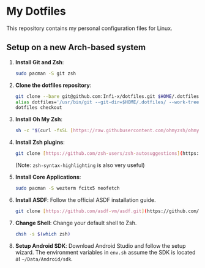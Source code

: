 # My Dotfiles
This repository contains my personal configuration files for Linux.

## Setup on a new Arch-based system

1.  **Install Git and Zsh**:
    ```bash
    sudo pacman -S git zsh
    ```

2.  **Clone the dotfiles repository**:
    ```bash
    git clone --bare git@github.com:Infi-x/dotfiles.git $HOME/.dotfiles
    alias dotfiles='/usr/bin/git --git-dir=$HOME/.dotfiles/ --work-tree=$HOME'
    dotfiles checkout
    ```

3.  **Install Oh My Zsh**:
    ```bash
    sh -c "$(curl -fsSL [https://raw.githubusercontent.com/ohmyzsh/ohmyzsh/master/tools/install.sh](https://raw.githubusercontent.com/ohmyzsh/ohmyzsh/master/tools/install.sh))"
    ```

4.  **Install Zsh plugins**:
    ```bash
    git clone [https://github.com/zsh-users/zsh-autosuggestions](https://github.com/zsh-users/zsh-autosuggestions) ${ZSH_CUSTOM:-~/.oh-my-zsh/custom}/plugins/zsh-autosuggestions
    ```
    (Note: `zsh-syntax-highlighting` is also very useful)

5.  **Install Core Applications**:
    ```bash
    sudo pacman -S wezterm fcitx5 neofetch
    ```

6.  **Install ASDF**:
    Follow the official ASDF installation guide.
    ```bash
    git clone [https://github.com/asdf-vm/asdf.git](https://github.com/asdf-vm/asdf.git) ~/.asdf --branch v0.14.0
    ```

7.  **Change Shell**:
    Change your default shell to Zsh.
    ```bash
    chsh -s $(which zsh)
    ```

8.  **Setup Android SDK**:
    Download Android Studio and follow the setup wizard.
    The environment variables in `env.sh` assume the SDK is located at `~/Data/Android/sdk`.
